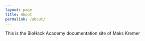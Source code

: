 ```yaml
---
layout: page
title: About
permalink: /about/
---
```


This is the BioHack Academy documentation site of Maks Kremer

